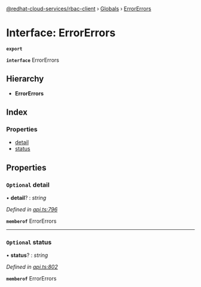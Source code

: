 [@redhat-cloud-services/rbac-client](../README.md) › [Globals](../globals.md) › [ErrorErrors](errorerrors.md)

# Interface: ErrorErrors

**`export`** 

**`interface`** ErrorErrors

## Hierarchy

* **ErrorErrors**

## Index

### Properties

* [detail](errorerrors.md#optional-detail)
* [status](errorerrors.md#optional-status)

## Properties

### `Optional` detail

• **detail**? : *string*

*Defined in [api.ts:796](https://github.com/RedHatInsights/javascript-clients/blob/master/packages/rbac/api.ts#L796)*

**`memberof`** ErrorErrors

___

### `Optional` status

• **status**? : *string*

*Defined in [api.ts:802](https://github.com/RedHatInsights/javascript-clients/blob/master/packages/rbac/api.ts#L802)*

**`memberof`** ErrorErrors
